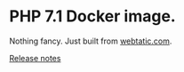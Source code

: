 # PHP 7.1 Docker image.

Nothing fancy. Just built from [webtatic.com](https://webtatic.com/).

[Release notes](https://webtatic.com/packages/php72/)



